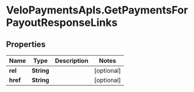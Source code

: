 # VeloPaymentsApIs.GetPaymentsForPayoutResponseLinks

## Properties
Name | Type | Description | Notes
------------ | ------------- | ------------- | -------------
**rel** | **String** |  | [optional] 
**href** | **String** |  | [optional] 


